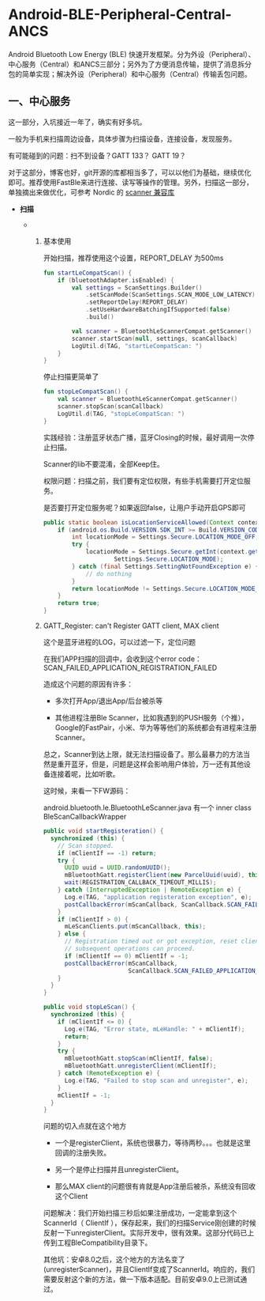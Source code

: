 # Android-BLE-Peripheral-Central-ANCS
Android Bluetooth Low Energy (BLE) 快速开发框架。分为外设（Peripheral）、中心服务（Central）和ANCS三部分；另外为了方便消息传输，提供了消息拆分包的简单实现；解决外设（Peripheral）和中心服务（Central）传输丢包问题。



## 一、中心服务

这一部分，入坑接近一年了，确实有好多坑。

一般为手机来扫描周边设备，具体步骤为扫描设备，连接设备，发现服务。

有可能碰到的问题：扫不到设备？GATT 133？  GATT 19？

对于这部分，博客也好，git开源的库都相当多了，可以以他们为基础，继续优化即可。推荐使用FastBle来进行连接、读写等操作的管理。另外，扫描这一部分，单独摘出来做优化，可参考 Nordic 的 [scanner 兼容库](https://github.com/NordicSemiconductor/Android-Scanner-Compat-Library)

* **扫描**

  * 1. 基本使用

       开始扫描，推荐使用这个设置，REPORT_DELAY 为500ms

       ```kotlin
       fun startLeCompatScan() {
           if (bluetoothAdapter.isEnabled) {
               val settings = ScanSettings.Builder()
                   .setScanMode(ScanSettings.SCAN_MODE_LOW_LATENCY)
                   .setReportDelay(REPORT_DELAY)
                   .setUseHardwareBatchingIfSupported(false)
                   .build()
       
               val scanner = BluetoothLeScannerCompat.getScanner()
               scanner.startScan(null, settings, scanCallback)
               LogUtil.d(TAG, "startLeCompatScan: ")
           }
       }
       ```

       停止扫描更简单了

       ```kotlin
       fun stopLeCompatScan() {
           val scanner = BluetoothLeScannerCompat.getScanner()
           scanner.stopScan(scanCallback)
           LogUtil.d(TAG, "stopLeCompatScan: ")
       }
       ```

       实践经验：注册蓝牙状态广播，蓝牙Closing的时候，最好调用一次停止扫描。

       Scanner的lib不要混淆，全部Keep住。

       权限问题：扫描之前，我们要有定位权限，有些手机需要打开定位服务。

       是否要打开定位服务呢？如果返回false，让用户手动开启GPS即可

       ```java
       public static boolean isLocationServiceAllowed(Context context) {
           if (android.os.Build.VERSION.SDK_INT >= Build.VERSION_CODES.M) {
               int locationMode = Settings.Secure.LOCATION_MODE_OFF;
               try {
                   locationMode = Settings.Secure.getInt(context.getContentResolver(),
                           Settings.Secure.LOCATION_MODE);
               } catch (final Settings.SettingNotFoundException e) {
                   // do nothing
               }
               return locationMode != Settings.Secure.LOCATION_MODE_OFF;
           }
           return true;
       }
       ```

    2. GATT_Register: can't Register GATT client, MAX client

       这个是蓝牙进程的LOG，可以过滤一下，定位问题

       在我们APP扫描的回调中，会收到这个error code： SCAN_FAILED_APPLICATION_REGISTRATION_FAILED

       造成这个问题的原因有许多：

       * 多次打开App/退出App/后台被杀等

       * 其他进程注册Ble Scanner，比如我遇到的PUSH服务（个推），Google的FastPair，小米、华为等等他们的系统都会有进程来注册Scanner。

       总之，Scanner到达上限，就无法扫描设备了。那么最暴力的方法当然是重开蓝牙，但是，问题是这样会影响用户体验，万一还有其他设备连接着呢，比如听歌。

       这时候，来看一下FW源码：

       android.bluetooth.le.BluetoothLeScanner.java 有一个 inner class BleScanCallbackWrapper

       ```java
       public void startRegisteration() {
         synchronized (this) {
           // Scan stopped.
           if (mClientIf == -1) return;
           try {
             UUID uuid = UUID.randomUUID();
             mBluetoothGatt.registerClient(new ParcelUuid(uuid), this);
             wait(REGISTRATION_CALLBACK_TIMEOUT_MILLIS);
           } catch (InterruptedException | RemoteException e) {
             Log.e(TAG, "application registeration exception", e); 
             postCallbackError(mScanCallback, ScanCallback.SCAN_FAILED_INTERNAL_ERROR);
           }   
           if (mClientIf > 0) {
             mLeScanClients.put(mScanCallback, this);
           } else {
             // Registration timed out or got exception, reset clientIf to -1 so no
             // subsequent operations can proceed.
             if (mClientIf == 0) mClientIf = -1; 
             postCallbackError(mScanCallback,
                               ScanCallback.SCAN_FAILED_APPLICATION_REGISTRATION_FAILED);
           }   
         }   
       }   
       
       public void stopLeScan() {
         synchronized (this) {
           if (mClientIf <= 0) {
             Log.e(TAG, "Error state, mLeHandle: " + mClientIf);
             return;
           }   
           try {
             mBluetoothGatt.stopScan(mClientIf, false);
             mBluetoothGatt.unregisterClient(mClientIf);
           } catch (RemoteException e) {
             Log.e(TAG, "Failed to stop scan and unregister", e); 
           }   
           mClientIf = -1; 
         }   
       } 
       ```

       问题的切入点就在这个地方

       * 一个是registerClient，系统也很暴力，等待两秒。。。也就是这里回调的注册失败。

       * 另一个是停止扫描并且unregisterClient。
       * 那么MAX client的问题很有肯就是App注册后被杀，系统没有回收这个Client

       问题解决：我们开始扫描三秒后如果注册成功，一定能拿到这个ScannerId（ ClientIf ），保存起来，我们的扫描Service刚创建的时候反射一下unregisterClient。实际开发中，很有效果。这部分代码已上传到工程BleCompatibility目录下。

       其他坑：安卓8.0之后，这个地方的方法名变了(unregisterScanner)，并且ClientIf变成了ScannerId。响应的，我们需要反射这个新的方法，做一下版本适配。目前安卓9.0上已测试通过。

       